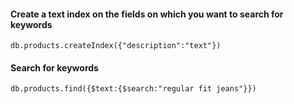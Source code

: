 #### Create a text index on the fields on which you want to search for keywords
```
db.products.createIndex({"description":"text"})
```

#### Search for keywords
```
db.products.find({$text:{$search:"regular fit jeans"}})
```

